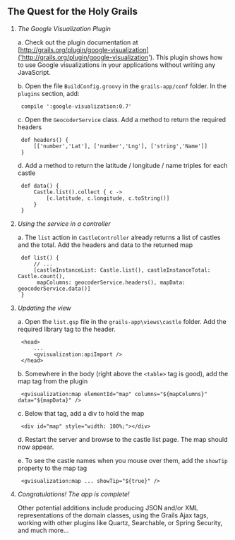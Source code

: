 The Quest for the Holy Grails
-----------------------------

1. *The Google Visualization Plugin*

    a. Check out the plugin documentation at [http://grails.org/plugin/google-visualization]('http://grails.org/plugin/google-visualization'). This plugin shows how to use Google visualizations in your applications without writing any JavaScript.

    b. Open the file `BuildConfig.groovy` in the `grails-app/conf` folder. In the `plugins` section, add:

        compile ':google-visualization:0.7'

    c. Open the `GeocoderService` class. Add a method to return the required headers

        def headers() {
            [['number','Lat'], ['number','Lng'], ['string','Name']]
        }

    d. Add a method to return the latitude / longitude / name triples for each castle

        def data() {
            Castle.list().collect { c ->
                [c.latitude, c.longitude, c.toString()]
            }
        }

2. *Using the service in a controller*

    a. The `list` action in `CastleController` already returns a list of castles and the total. Add the headers and data to the returned map

        def list() {
            // ...
            [castleInstanceList: Castle.list(), castleInstanceTotal: Castle.count(),
             mapColumns: geocoderService.headers(), mapData: geocoderService.data()]
        }

3. *Updating the view*

    a. Open the `list.gsp` file in the `grails-app\views\castle` folder. Add the required library tag to the header.

        <head>
            ...
            <gvisualization:apiImport />
        </head>

    b. Somewhere in the body (right above the `<table>` tag is good), add the map tag from the plugin

        <gvisualization:map elementId="map" columns="${mapColumns}" data="${mapData}" />

    c. Below that tag, add a div to hold the map

        <div id="map" style="width: 100%;"></div>

    d. Restart the server and browse to the castle list page. The map should now appear.

    e. To see the castle names when you mouse over them, add the `showTip` property to the map tag

        <gvisualization:map ... showTip="${true}" />

4. *Congratulations! The app is complete!*

    Other potential additions include producing JSON and/or XML representations of the domain classes, using the Grails Ajax tags, working with other plugins like Quartz, Searchable, or Spring Security, and much more...
